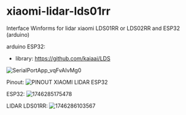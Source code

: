 # xiaomi-lidar-lds01rr
Interface Winforms for lidar xiaomi LDS01RR or LDS02RR and ESP32 (arduino)

arduino ESP32:
* library: https://github.com/kaiaai/LDS

![SerialPortApp_vqFvAIvMg0](https://github.com/user-attachments/assets/6e7169cd-580b-4461-8390-c87c933b32db)

Pinout:
![PINOUT XIAOMI LIDAR ESP32](https://github.com/user-attachments/assets/de1f179e-c96c-4343-b6cd-c51185019d9d)

ESP32:
![1746285175478](https://github.com/user-attachments/assets/c0a78e15-24c1-4ceb-b787-519d98d190e8)

LIDAR LDS01RR:
![1746286103567](https://github.com/user-attachments/assets/077676c3-6408-4117-8d7d-3be349f4661c)




